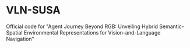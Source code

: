 # VLN-SUSA
Official code for "Agent Journey Beyond RGB: Unveiling Hybrid Semantic-Spatial Environmental Representations for Vision-and-Language Navigation"
